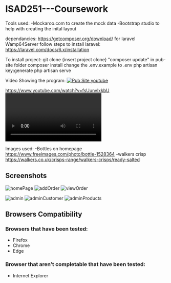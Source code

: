 # ISAD251---Coursework

Tools used:
-Mockaroo.com to create the mock data
-Bootstrap studio to help with creating the inital layout

dependancies:
https://getcomposer.org/download/ for laravel
Wamp64Server
follow steps to install laravel: https://laravel.com/docs/6.x/installation

To install project:
git clone {insert project clone}
"composer update" in pub-site folder
composer install
change the .env.example to .env
php artisan key:generate
php artisan serve

Video Showing the program:
[![Pub Site youtube](https://img.youtube.com/vi/fsUunvlxkbU/0.jpg)](https://www.youtube.com/watch?v=fsUunvlxkbU)

https://www.youtube.com/watch?v=fsUunvlxkbU<VIDEO ID>

Images used:
-Bottles on homepage https://www.freeimages.com/photo/bottle-1528364
-walkers crisp https://walkers.co.uk/crisps-range/walkers-crisps/ready-salted

## Screenshots

![homePage](Screenshots/homePage.png "Home Page")
![addOrder](Screenshots/addOrder.png "Add Order")
![viewOrder](Screenshots/viewOrder.png "View Order")

![admin](Screenshots/admin.png "Admin")
![adminCustomer](Screenshots/adminCustomer.png "Admin Customer")
![adminProducts](Screenshots/adminProducts.png "Admin Products")


## Browsers Compatibility
### Browsers that have been tested:
- Firefox
- Chrome
- Edge
### Browser that aren’t completable that have been tested:
- Internet Explorer
